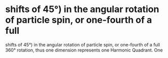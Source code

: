 # shifts of 45°) in the angular rotation of particle spin, or one-fourth of a full

shifts of 45°) in the angular rotation of particle spin, or one-fourth of a full
360° rotation, thus one dimension represents one Harmonic Quadrant. One